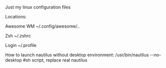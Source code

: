 Just my linux configuration files

Locations:

Awesome WM
~/.config/awesome/..

Zsh
~/.zshrc

Login
~/.profile

How to launch nautilus without desktop environment:
/usr/bin/nautilus --no-desktop #sh script, replace real nautilus
